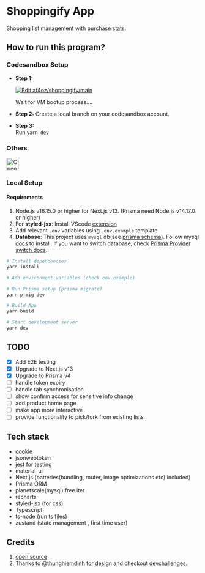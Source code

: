 # Shoppingify App

Shopping list management with purchase stats.

## How to run this program?

### Codesandbox Setup

- **Step 1:**

  [![Edit af4oz/shoppingify/main](https://codesandbox.io/static/img/play-codesandbox.svg)](https://codesandbox.io/p/github/af4oz/shoppingify/main?embed=1)

  Wait for VM bootup process....

- **Step 2:** Create a local branch on your codesandbox account.

- **Step 3:**  
  Run `yarn dev`

### Others
<a href="https://idx.google.com/import?url=https://github.com/af4oz/shoppingify">
  <picture>
    <source
      media="(prefers-color-scheme: dark)"
      srcset="https://cdn.idx.dev/btn/open_dark_32.svg">
    <source
      media="(prefers-color-scheme: light)"
      srcset="https://cdn.idx.dev/btn/open_light_32.svg">
    <img
      height="32"
      alt="Open in IDX"
      src="https://cdn.idx.dev/btn/open_purple_32.svg">
  </picture>
</a>

### Local Setup

#### Requirements

1. Node.js v16.15.0 or higher for Next.js v13. (Prisma need Node.js v14.17.0 or higher)
2. For **styled-jsx**: Install VScode [ extension ](https://github.com/vercel/styled-jsx#syntax-highlighting-visual-studio-code-extension)
3. Add relevant `.env` variables using `.env.example` template
4. **Database**: This project uses `mysql` db(see [prisma schema](./prisma/schema.prisma)). Follow mysql [ docs ](https://dev.mysql.com/doc/refman/8.0/en/installing.html) to install. If you want to switch database, check [Prisma Provider switch docs](https://pris.ly/d/migrate-provider-switch).

```sh
# Install dependencies
yarn install

# Add environment variables (check env.example)

# Run Prisma setup (prisma migrate)
yarn p:mig dev

# Build App
yarn build

# Start development server
yarn dev
```

## TODO

- [x] Add E2E testing
- [x] Upgrade to Next.js v13
- [x] Upgrade to Prisma v4
- [ ] handle token expiry
- [ ] handle tab synchronisation
- [ ] show confirm access for sensitive info change
- [ ] add product home page
- [ ] make app more interactive
- [ ] provide functionality to pick/fork from existing lists

## Tech stack

- [cookie](https://www.npmjs.com/package/cookie)
- jsonwebtoken
- jest for testing
- material-ui
- Next.js (batteries(bundling, router, image optimizations etc) included)
- Prisma ORM
- planetscale(mysql) free iter
- recharts
- styled-jsx (for css)
- Typescript
- ts-node (run ts files)
- zustand (state management , first time user)

## Credits

1. [open source](https://gist.github.com/af4oz/d5cfdef2d1b7767e8df321f9fd56f79b)
2. Thanks to [@thunghiemdinh](https://twitter.com/thunghiemdinh) for design and checkout [devchallenges](https://devchallenges.io/).
